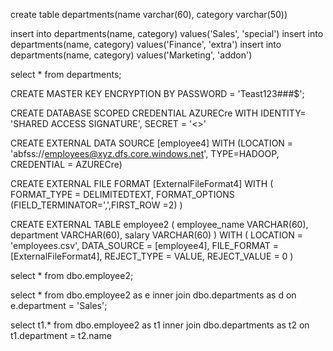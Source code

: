 create table departments(name varchar(60), category varchar(50)) 

insert into departments(name, category) values('Sales', 'special')
insert into departments(name, category) values('Finance', 'extra')
insert into departments(name, category) values('Marketing', 'addon')

select * from departments;


CREATE MASTER KEY ENCRYPTION BY PASSWORD = 'Teast123###$';


CREATE DATABASE SCOPED CREDENTIAL AZURECre
WITH IDENTITY= 'SHARED ACCESS SIGNATURE',
SECRET  = '<<keyhere>>'



CREATE EXTERNAL DATA SOURCE [employee4] 
    WITH (LOCATION = 'abfss://employees@xyz.dfs.core.windows.net', TYPE=HADOOP,
          CREDENTIAL =  AZURECre)
 
CREATE EXTERNAL FILE FORMAT [ExternalFileFormat4] WITH
(
FORMAT_TYPE = DELIMITEDTEXT,
FORMAT_OPTIONS (FIELD_TERMINATOR=',',FIRST_ROW =2)
)

CREATE EXTERNAL TABLE employee2 (
employee_name VARCHAR(60),
department VARCHAR(60),
salary VARCHAR(60)
)
WITH (
LOCATION = 'employees.csv',
DATA_SOURCE = [employee4],
FILE_FORMAT = [ExternalFileFormat4],
REJECT_TYPE = VALUE,
	REJECT_VALUE = 0
)

select * from dbo.employee2;

select  * from dbo.employee2 as e inner join dbo.departments as d on e.department = 'Sales';


select t1.* 
from dbo.employee2 as t1
inner join dbo.departments as t2 on t1.department = t2.name 
